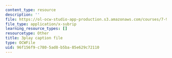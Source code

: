 ```yaml
---
content_type: resource
description: ''
file: https://ol-ocw-studio-app-production.s3.amazonaws.com/courses/7-91j-foundations-of-computational-and-systems-biology-spring-2014/96f156f9c7805ad8b5ba85e629c72110_kx_Hks_-SZM.vtt
file_type: application/x-subrip
learning_resource_types: []
resourcetype: Other
title: 3play caption file
type: OCWFile
uid: 96f156f9-c780-5ad8-b5ba-85e629c72110
---
```

